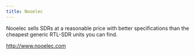 ```yaml
---
title: Nooelec
---
```

Nooelec sells SDRs at a reasonable price with 
better specifications than the cheapest generic
RTL-SDR units you can find.

http://www.nooelec.com
